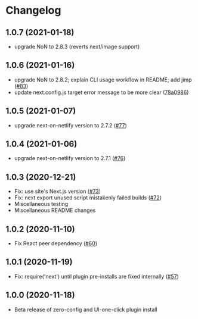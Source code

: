 # Changelog

## 1.0.7 (2021-01-18)

- upgrade NoN to 2.8.3 (reverts next/image support)

## 1.0.6 (2021-01-16)

- upgrade NoN to 2.8.2; explain CLI usage workflow in README; add jimp ([#83](https://github.com/netlify/netlify-plugin-nextjs/pull/83))
- update next.config.js target error message to be more clear ([78a0986](https://github.com/netlify/netlify-plugin-nextjs/commit/78a0986548af877678834f20302b2b2ee88063e4))

## 1.0.5 (2021-01-07)

- upgrade next-on-netlify version to 2.7.2 ([#77](https://github.com/netlify/netlify-plugin-nextjs/pull/77))

## 1.0.4 (2021-01-06)

- upgrade next-on-netlify version to 2.7.1 ([#76](https://github.com/netlify/netlify-plugin-nextjs/pull/76))

## 1.0.3 (2020-12-21)

- Fix: use site's Next.js version ([#73](https://github.com/netlify/netlify-plugin-nextjs/pull/73))
- Fix: next export unused script mistakenly failed builds ([#72](https://github.com/netlify/netlify-plugin-nextjs/pull/72))
- Miscellaneous testing
- Miscellaneous README changes

## 1.0.2 (2020-11-10)

- Fix React peer dependency ([#60](https://github.com/netlify/netlify-plugin-nextjs/pull/60))

## 1.0.1 (2020-11-19)

- Fix: require('next') until plugin pre-installs are fixed internally ([#57](https://github.com/netlify/netlify-plugin-nextjs/pull/57))

## 1.0.0 (2020-11-18)

- Beta release of zero-config and UI-one-click plugin install
